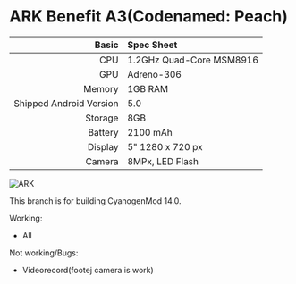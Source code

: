 ARK Benefit A3(Codenamed: Peach)
====================

Basic   | Spec Sheet
-------:|:-------------------------
CPU     | 1.2GHz Quad-Core MSM8916
GPU     | Adreno-306
Memory  | 1GB RAM
Shipped Android Version | 5.0
Storage | 8GB
Battery | 2100 mAh
Display | 5" 1280 x 720 px
Camera  | 8MPx, LED Flash

![ARK](http://s.4pda.to/YstukKsnuHhUm1njvPz2EoLfiFvZgz2z1bIDCwsA6Os9vssez10hwj.jpg?_=0 "ARK Benefit A3 Black")

This branch is for building CyanogenMod 14.0.

Working:
- All

Not working/Bugs:
- Videorecord(footej camera is work)
